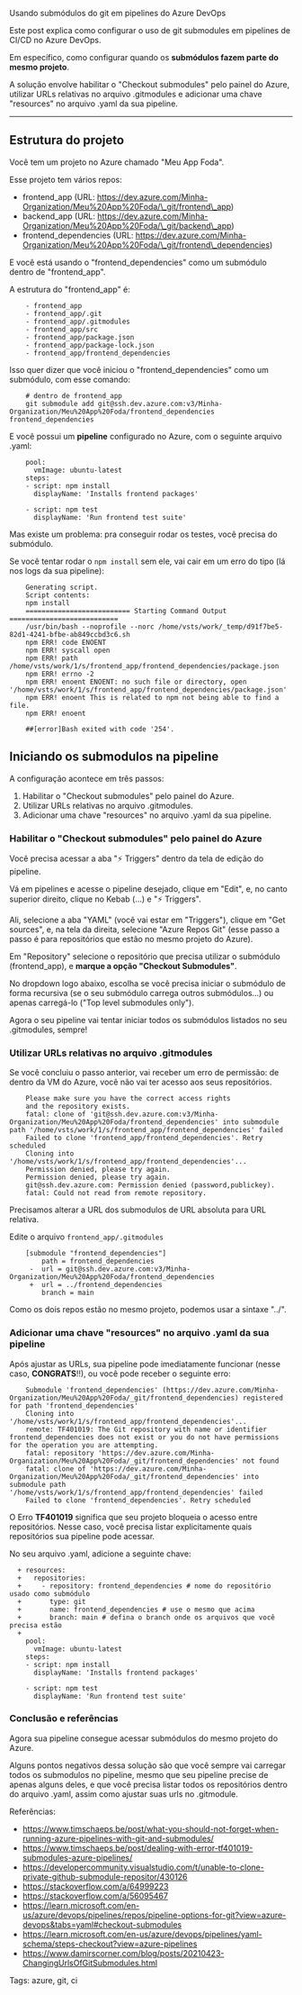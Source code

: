 Usando submódulos do git em pipelines do Azure DevOps

Este post explica como configurar o uso de git submodules em pipelines de CI/CD no Azure DevOps.

Em específico, como configurar quando os **submódulos fazem parte do mesmo projeto**.

A solução envolve habilitar o "Checkout submodules" pelo painel do Azure, utilizar URLs relativas no arquivo .gitmodules e adicionar uma chave "resources" no arquivo .yaml da sua pipeline.

<hr/>

## Estrutura do projeto

Você tem um projeto no Azure chamado "Meu App Foda".

Esse projeto tem vários repos:

- frontend\_app (URL: https://dev.azure.com/Minha-Organization/Meu%20App%20Foda/\_git/frontend\_app)
- backend\_app (URL: https://dev.azure.com/Minha-Organization/Meu%20App%20Foda/\_git/backend\_app)
- frontend\_dependencies (URL: https://dev.azure.com/Minha-Organization/Meu%20App%20Foda/\_git/frontend\_dependencies)

E você está usando o "frontend\_dependencies" como um submódulo dentro de "frontend\_app".

A estrutura do "frontend\_app" é:

        - frontend_app
        - frontend_app/.git
        - frontend_app/.gitmodules
        - frontend_app/src
        - frontend_app/package.json
        - frontend_app/package-lock.json
        - frontend_app/frontend_dependencies

Isso quer dizer que você iniciou o "frontend\_dependencies" como um submódulo, com esse comando:

        # dentro de frontend_app
        git submodule add git@ssh.dev.azure.com:v3/Minha-Organization/Meu%20App%20Foda/frontend_dependencies frontend_dependencies

E você possui um **pipeline** configurado no Azure, com o seguinte arquivo .yaml:

        pool:
          vmImage: ubuntu-latest
        steps:
        - script: npm install
          displayName: 'Installs frontend packages'

        - script: npm test
          displayName: 'Run frontend test suite'

Mas existe um problema: pra conseguir rodar os testes, você precisa do submódulo.

Se você tentar rodar o `npm install` sem ele, vai cair em um erro do tipo (lá nos logs da sua pipeline):

        Generating script.
        Script contents:
        npm install
        ========================== Starting Command Output ===========================
        /usr/bin/bash --noprofile --norc /home/vsts/work/_temp/d91f7be5-82d1-4241-bfbe-ab849ccbd3c6.sh
        npm ERR! code ENOENT
        npm ERR! syscall open
        npm ERR! path /home/vsts/work/1/s/frontend_app/frontend_dependencies/package.json
        npm ERR! errno -2
        npm ERR! enoent ENOENT: no such file or directory, open '/home/vsts/work/1/s/frontend_app/frontend_dependencies/package.json'
        npm ERR! enoent This is related to npm not being able to find a file.
        npm ERR! enoent

        ##[error]Bash exited with code '254'.

## Iniciando os submodulos na pipeline

A configuração acontece em três passos:

1. Habilitar o "Checkout submodules" pelo painel do Azure.
2. Utilizar URLs relativas no arquivo .gitmodules.
3. Adicionar uma chave "resources" no arquivo .yaml da sua pipeline.

### Habilitar o "Checkout submodules" pelo painel do Azure

Você precisa acessar a aba "⚡ Triggers" dentro da tela de edição do pipeline.

Vá em pipelines e acesse o pipeline desejado, clique em "Edit", e, no canto superior direito, clique no Kebab (...) e "⚡ Triggers".

Ali, selecione a aba "YAML" (você vai estar em "Triggers"), clique em "Get sources", e, na tela da direita, selecione "Azure Repos Git" (esse passo a passo é para repositórios que estão no mesmo projeto do Azure).

Em "Repository" selecione o repositório que precisa utilizar o submódulo (frontend\_app), e **marque a opção "Checkout Submodules"**.

No dropdown logo abaixo, escolha se você precisa iniciar o submódulo de forma recursiva (se o seu submódulo carrega outros submódulos...) ou apenas carregá-lo ("Top level submodules only").

Agora o seu pipeline vai tentar iniciar todos os submódulos listados no seu .gitmodules, sempre!

### Utilizar URLs relativas no arquivo .gitmodules

Se você concluiu o passo anterior, vai receber um erro de permissão: de dentro da VM do Azure, você não vai ter acesso aos seus repositórios.

        Please make sure you have the correct access rights
        and the repository exists.
        fatal: clone of 'git@ssh.dev.azure.com:v3/Minha-Organization/Meu%20App%20Foda/frontend_dependencies' into submodule path '/home/vsts/work/1/s/frontend_app/frontend_dependencies' failed
        Failed to clone 'frontend_app/frontend_dependencies'. Retry scheduled
        Cloning into '/home/vsts/work/1/s/frontend_app/frontend_dependencies'...
        Permission denied, please try again.
        Permission denied, please try again.
        git@ssh.dev.azure.com: Permission denied (password,publickey).
        fatal: Could not read from remote repository.

Precisamos alterar a URL dos submodulos de URL absoluta para URL relativa.

Edite o arquivo `frontend_app/.gitmodules`

        [submodule "frontend_dependencies"]
            path = frontend_dependencies
         -  url = git@ssh.dev.azure.com:v3/Minha-Organization/Meu%20App%20Foda/frontend_dependencies
         +  url = ../frontend_dependencies
            branch = main

Como os dois repos estão no mesmo projeto, podemos usar a sintaxe "../".

### Adicionar uma chave "resources" no arquivo .yaml da sua pipeline

Após ajustar as URLs, sua pipeline pode imediatamente funcionar (nesse caso, **CONGRATS**!!), ou você pode receber o seguinte erro:


        Submodule 'frontend_dependencies' (https://dev.azure.com/Minha-Organization/Meu%20App%20Foda/_git/frontend_dependencies) registered for path 'frontend_dependencies'
        Cloning into '/home/vsts/work/1/s/frontend_app/frontend_dependencies'...
        remote: TF401019: The Git repository with name or identifier frontend_dependencies does not exist or you do not have permissions for the operation you are attempting.
        fatal: repository 'https://dev.azure.com/Minha-Organization/Meu%20App%20Foda/_git/frontend_dependencies' not found
        fatal: clone of 'https://dev.azure.com/Minha-Organization/Meu%20App%20Foda/_git/frontend_dependencies' into submodule path '/home/vsts/work/1/s/frontend_app/frontend_dependencies' failed
        Failed to clone 'frontend_dependencies'. Retry scheduled

O Erro **TF401019** significa que seu projeto bloqueia o acesso entre repositórios. Nesse caso, você precisa listar explicitamente quais repositórios sua pipeline pode acessar.

No seu arquivo .yaml, adicione a seguinte chave:

      + resources:
      +   repositories:
      +     - repository: frontend_dependencies # nome do repositório usado como submódulo
      +       type: git
      +       name: frontend_dependencies # use o mesmo que acima
      +       branch: main # defina o branch onde os arquivos que você precisa estão
      +
        pool:
          vmImage: ubuntu-latest
        steps:
        - script: npm install
          displayName: 'Installs frontend packages'

        - script: npm test
          displayName: 'Run frontend test suite'

### Conclusão e referências

Agora sua pipeline consegue acessar submódulos do mesmo projeto do Azure.

Alguns pontos negativos dessa solução são que você sempre vai carregar todos os submodulos no pipeline, mesmo que seu pipeline precise de apenas alguns deles, e que você precisa listar todos os repositórios dentro do arquivo .yaml, assim como ajustar suas urls no .gitmodule.

Referências:

- <https://www.timschaeps.be/post/what-you-should-not-forget-when-running-azure-pipelines-with-git-and-submodules/>
- <https://www.timschaeps.be/post/dealing-with-error-tf401019-submodules-azure-pipelines/>
- <https://developercommunity.visualstudio.com/t/unable-to-clone-private-github-submodule-repositor/430126>
- <https://stackoverflow.com/a/64999223>
- <https://stackoverflow.com/a/56095467>
- <https://learn.microsoft.com/en-us/azure/devops/pipelines/repos/pipeline-options-for-git?view=azure-devops&tabs=yaml#checkout-submodules>
- <https://learn.microsoft.com/en-us/azure/devops/pipelines/yaml-schema/steps-checkout?view=azure-pipelines>
- <https://www.damirscorner.com/blog/posts/20210423-ChangingUrlsOfGitSubmodules.html>

Tags: azure, git, ci
